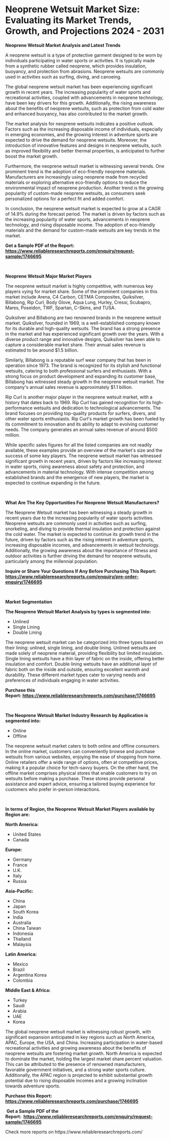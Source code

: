 <p><h1>Neoprene Wetsuit Market Size: Evaluating its Market Trends, Growth, and Projections 2024 - 2031</h1></p><p><strong>Neoprene Wetsuit Market Analysis and Latest Trends</strong></p>
<p><p>A neoprene wetsuit is a type of protective garment designed to be worn by individuals participating in water sports or activities. It is typically made from a synthetic rubber called neoprene, which provides insulation, buoyancy, and protection from abrasions. Neoprene wetsuits are commonly used in activities such as surfing, diving, and canoeing.</p><p>The global neoprene wetsuit market has been experiencing significant growth in recent years. The increasing popularity of water sports and recreational activities, coupled with advancements in neoprene technology, have been key drivers for this growth. Additionally, the rising awareness about the benefits of neoprene wetsuits, such as protection from cold water and enhanced buoyancy, has also contributed to the market growth.</p><p>The market analysis for neoprene wetsuits indicates a positive outlook. Factors such as the increasing disposable income of individuals, especially in emerging economies, and the growing interest in adventure sports are expected to drive the demand for neoprene wetsuits. Moreover, the introduction of innovative features and designs in neoprene wetsuits, such as improved flexibility and better thermal properties, is anticipated to further boost the market growth.</p><p>Furthermore, the neoprene wetsuit market is witnessing several trends. One prominent trend is the adoption of eco-friendly neoprene materials. Manufacturers are increasingly using neoprene made from recycled materials or exploring alternative eco-friendly options to reduce the environmental impact of neoprene production. Another trend is the growing popularity of custom-made neoprene wetsuits, as consumers seek personalized options for a perfect fit and added comfort.</p><p>In conclusion, the neoprene wetsuit market is expected to grow at a CAGR of 14.9% during the forecast period. The market is driven by factors such as the increasing popularity of water sports, advancements in neoprene technology, and rising disposable income. The adoption of eco-friendly materials and the demand for custom-made wetsuits are key trends in the market.</p></p>
<p><strong>Get a Sample PDF of the Report:&nbsp; <a href="https://www.reliableresearchreports.com/enquiry/request-sample/1746695">https://www.reliableresearchreports.com/enquiry/request-sample/1746695</a></strong></p>
<p>&nbsp;</p>
<p><strong>Neoprene Wetsuit Major Market Players</strong></p>
<p><p>The neoprene wetsuit market is highly competitive, with numerous key players vying for market share. Some of the prominent companies in this market include Arena, C4 Carbon, CETMA Composites, Quiksilver, Billabong, Rip Curl, Body Glove, Aqua Lung, Hurley, Cressi, Scubapro, Mares, Poseidon, TWF, Spartan, C-Skins, and TUSA.</p><p>Quiksilver and Billabong are two renowned brands in the neoprene wetsuit market. Quiksilver, founded in 1969, is a well-established company known for its durable and high-quality wetsuits. The brand has a strong presence in the market and has experienced significant growth over the years. With a diverse product range and innovative designs, Quiksilver has been able to capture a considerable market share. Their annual sales revenue is estimated to be around $1.5 billion.</p><p>Similarly, Billabong is a reputable surf wear company that has been in operation since 1973. The brand is recognized for its stylish and functional wetsuits, catering to both professional surfers and enthusiasts. With a strong focus on product development and expanding its customer base, Billabong has witnessed steady growth in the neoprene wetsuit market. The company's annual sales revenue is approximately $1.1 billion.</p><p>Rip Curl is another major player in the neoprene wetsuit market, with a history that dates back to 1969. Rip Curl has gained recognition for its high-performance wetsuits and dedication to technological advancements. The brand focuses on providing top-quality products for surfers, divers, and other water sports enthusiasts. Rip Curl's market growth has been fueled by its commitment to innovation and its ability to adapt to evolving customer needs. The company generates an annual sales revenue of around $500 million.</p><p>While specific sales figures for all the listed companies are not readily available, these examples provide an overview of the market's size and the success of some key players. The neoprene wetsuit market has witnessed significant growth in recent years, driven by factors like increasing interest in water sports, rising awareness about safety and protection, and advancements in material technology. With intense competition among established brands and the emergence of new players, the market is expected to continue expanding in the future.</p></p>
<p>&nbsp;</p>
<p><strong>What Are The Key Opportunities For Neoprene Wetsuit Manufacturers?</strong></p>
<p><p>The Neoprene Wetsuit market has been witnessing a steady growth in recent years due to the increasing popularity of water sports activities. Neoprene wetsuits are commonly used in activities such as surfing, snorkeling, and diving to provide thermal insulation and protection against the cold water. The market is expected to continue its growth trend in the future, driven by factors such as the rising interest in adventure sports, increasing disposable incomes, and advancements in wetsuit technology. Additionally, the growing awareness about the importance of fitness and outdoor activities is further driving the demand for neoprene wetsuits, particularly among the millennial population.</p></p>
<p><strong>Inquire or Share Your Questions If Any Before Purchasing This Report: <a href="https://www.reliableresearchreports.com/enquiry/pre-order-enquiry/1746695">https://www.reliableresearchreports.com/enquiry/pre-order-enquiry/1746695</a></strong></p>
<p>&nbsp;</p>
<p><strong>Market Segmentation</strong></p>
<p><strong>The Neoprene Wetsuit Market Analysis by types is segmented into:</strong></p>
<p><ul><li>Unlined</li><li>Single Lining</li><li>Double Lining</li></ul></p>
<p><p>The neoprene wetsuit market can be categorized into three types based on their lining: unlined, single lining, and double lining. Unlined wetsuits are made solely of neoprene material, providing flexibility but limited insulation. Single lining wetsuits have a thin layer of fabric on the inside, offering better insulation and comfort. Double lining wetsuits have an additional layer of fabric both on the inside and outside, ensuring excellent warmth and durability. These different market types cater to varying needs and preferences of individuals engaging in water activities.</p></p>
<p><strong>Purchase this Report:&nbsp;<a href="https://www.reliableresearchreports.com/purchase/1746695">https://www.reliableresearchreports.com/purchase/1746695</a></strong></p>
<p>&nbsp;</p>
<p><strong>The Neoprene Wetsuit Market Industry Research by Application is segmented into:</strong></p>
<p><ul><li>Online</li><li>Offline</li></ul></p>
<p><p>The neoprene wetsuit market caters to both online and offline consumers. In the online market, customers can conveniently browse and purchase wetsuits from various websites, enjoying the ease of shopping from home. Online retailers offer a wide range of options, often at competitive prices, making it a popular choice for tech-savvy buyers. On the other hand, the offline market comprises physical stores that enable customers to try on wetsuits before making a purchase. These stores provide personal assistance and expert advice, ensuring a tailored buying experience for customers who prefer in-person interactions.</p></p>
<p>&nbsp;</p>
<p><strong>In terms of Region, the Neoprene Wetsuit Market Players available by Region are:</strong></p>
<p>
    <p> <strong> North America: </strong>
        <ul>
            <li>United States</li>
            <li>Canada</li>
        </ul>
        </p> 
    <p> <strong> Europe: </strong>
        <ul>
            <li>Germany</li>
            <li>France</li>
            <li>U.K.</li>
            <li>Italy</li>
            <li>Russia</li>
        </ul>
        </p> 
    <p> <strong> Asia-Pacific: </strong>
        <ul>
            <li>China</li>
            <li>Japan</li>
            <li>South Korea</li>
            <li>India</li>
            <li>Australia</li>
            <li>China Taiwan</li>
            <li>Indonesia</li>
            <li>Thailand</li>
            <li>Malaysia</li>
        </ul>
        </p> 
    <p> <strong> Latin America: </strong>
        <ul>
            <li>Mexico</li>
            <li>Brazil</li>
            <li>Argentina Korea</li>
            <li>Colombia</li>
        </ul>
        </p> 
    <p> <strong> Middle East & Africa: </strong>
        <ul>
            <li>Turkey</li>
            <li>Saudi</li>
            <li>Arabia</li>
            <li>UAE</li>
            <li>Korea</li>
        </ul>
    </p>
    </p>
<p><p>The global neoprene wetsuit market is witnessing robust growth, with significant expansion anticipated in key regions such as North America, APAC, Europe, the USA, and China. Increasing participation in water-based recreational activities and growing awareness about the benefits of neoprene wetsuits are fostering market growth. North America is expected to dominate the market, holding the largest market share percent valuation. This can be attributed to the presence of renowned manufacturers, favorable government initiatives, and a strong water sports culture. Additionally, the APAC region is projected to exhibit substantial growth potential due to rising disposable incomes and a growing inclination towards adventure sports.</p></p>
<p><strong>Purchase this Report: <a href="https://www.reliableresearchreports.com/purchase/1746695">https://www.reliableresearchreports.com/purchase/1746695</a></strong></p>
<p>&nbsp;<strong>Get a Sample PDF of the Report:&nbsp;&nbsp;<a href="https://www.reliableresearchreports.com/enquiry/request-sample/1746695">https://www.reliableresearchreports.com/enquiry/request-sample/1746695</a></strong></p>
<p><strong></strong></p>
<p>Check more reports on https://www.reliableresearchreports.com/</p>